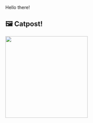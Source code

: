 Hello there!



## 🖼️ Catpost!

<sub>
    <img src="https://cdn2.thecatapi.com/images/2ep.jpg" height="256">
</sub>

